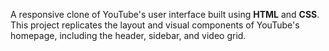 A responsive clone of YouTube's user interface built using **HTML** and **CSS**. This project replicates the layout and visual components of YouTube's homepage, including the header, sidebar, and video grid.
